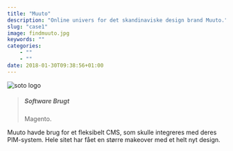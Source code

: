 ```yaml
---
title: "Muuto"
description: "Online univers for det skandinaviske design brand Muuto."
slug: "case1"
image: findmuuto.jpg
keywords: ""
categories: 
    - ""
    - ""
date: 2018-01-30T09:38:56+01:00
---
```


![soto logo](/img/blogs/muuto.jpg)


> ##### Software Brugt
> Magento.

Muuto havde brug for et fleksibelt CMS, som skulle integreres med deres PIM-system. Hele sitet har fået en større makeover med et helt nyt design.